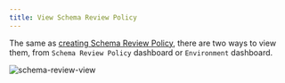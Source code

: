 ```yaml
---
title: View Schema Review Policy
---
```


The same as [creating Schema Review Policy](/docs/sql-review/review-policy/create-schema-review-policy), there are two ways to view them, from `Schema Review Policy` dashboard or `Environment` dashboard.

![schema-review-view](/content/docs/sql-review/schema-review-view.gif)
